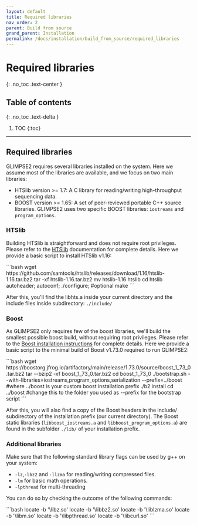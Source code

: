 ```yaml
---
layout: default
title: Required libraries
nav_order: 2
parent: Build from source
grand_parent: Installation
permalink: /docs/installation/build_from_source/required_libraries
---
```

# Required libraries
{: .no_toc .text-center }

## Table of contents
{: .no_toc .text-delta }

1. TOC
{:toc}

---

## Required libraries
GLIMPSE2 requires several libraries installed on the system. Here we assume most of the libraries are available, and we focus on two main libraries:

- HTSlib version >= 1.7: A C library for reading/writing high-throughput sequencing data.
- BOOST version >= 1.65: A set of peer-reviewed portable C++ source libraries. GLIMPSE2 uses two specific BOOST libraries: `iostreams` and `program_options`.

### HTSlib
Building HTSlib is straightforward and does not require root privileges. Please refer to the [HTSlib](http://www.htslib.org/) documentation for complete details. Here we provide a basic script to install HTSlib v1.16:

<div class="code-example" markdown="1">
```bash
wget https://github.com/samtools/htslib/releases/download/1.16/htslib-1.16.tar.bz2
tar -xf htslib-1.16.tar.bz2
mv htslib-1.16 htslib
cd htslib
autoheader; autoconf; ./configure; #optional
make
```
</div>

After this, you'll find the libhts.a inside your current directory and the include files inside subdirectory: `./include/`


### Boost
As GLIMPSE2 only requires few of the boost libraries, we'll build the smallest possible boost build, without requiring root privileges. Please refer to the [Boost installation instructions](https://www.boost.org/doc/libs/1_73_0/more/getting_started/unix-variants.html#easy-build-and-install) for complete details. Here we provide a basic script to the minimal build of Boost v1.73.0 required to run GLIMPSE2:

<div class="code-example" markdown="1">
```bash
wget https://boostorg.jfrog.io/artifactory/main/release/1.73.0/source/boost_1_73_0.tar.bz2
tar --bzip2 -xf boost_1_73_0.tar.bz2
cd boost_1_73_0
./bootstrap.sh --with-libraries=iostreams,program_options,serialization --prefix=../boost #where ../boost is your custom boost installation prefix
./b2 install
cd ../boost #change this to the folder you used as --prefix for the bootstrap script
```
</div>

After this, you will also find a copy of the Boost headers in the include/ subdirectory of the installation prefix (our current directory). The Boost static libraries (`libboost_iostreams.a` and `libboost_program_options.a`) are found in the subfolder `./lib/` of your installation prefix.

### Additional libraries

Make sure that the following standard library flags can be used by g++ on your system:
- `-lz`,`-lbz2` and `-llzma` for reading/writing compressed files.
- `-lm` for basic math operations.
- `-lpthread` for multi-threading

You can do so by checking the outcome of the following commands:
<div class="code-example" markdown="1">
```bash
locate -b '\libz.so'
locate -b '\libbz2.so'
locate -b '\liblzma.so'
locate -b '\libm.so'
locate -b '\libpthread.so'
locate -b '\libcurl.so'
```
</div>


